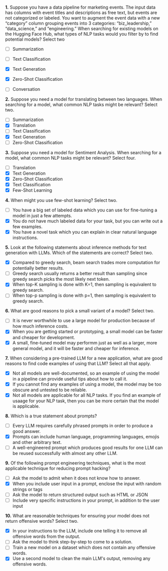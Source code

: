**1.** Suppose you have a data pipeline for marketing events.  The input data has columns with event titles and descriptions as free text, but events are not categorized or labeled.  You want to augment the event data with a new “category” column grouping events into 3 categories: “biz_leadership,” “data_science,” and “engineering.”  When searching for existing models on the Hugging Face Hub, what types of NLP tasks would you filter by to find potential models? Select two
- [ ] Summarization
- [ ] Text Classification
- [x] Text Generation
- [x] Zero-Shot Classification
- [ ] Conversation


**2.** Suppose you need a model for translating between two languages.  When searching for a model, what common NLP tasks might be relevant? Select two.
- [ ] Summarization
- [x] Translation
- [ ] Text Classification
- [x] Text Generation
- [ ] Zero-Shot Classification

**3.** Suppose you need a model for Sentiment Analysis.  When searching for a model, what common NLP tasks might be relevant? Select four.
- [ ] Translation
- [x] Text Generation
- [x] Zero-Shot Classification
- [x] Text Classification
- [x] Few-Shot Learning

**4.** When might you use few-shot learning? Select two.
- [ ] You have a big set of labeled data which you can use for fine-tuning a model in just a few attempts.
- [x] You do not have much labeled data for your task, but you can write out a few examples.
- [x] You have a novel task which you can explain in clear natural language instructions.

**5.** Look at the following statements about inference methods for text generation with LLMs.  Which of the statements are correct? Select two.
- [x] Compared to greedy search, beam search trades more computation for potentially better results.
- [ ] Greedy search usually returns a better result than sampling since greedy search picks the most likely next token.
- [x] When top-K sampling is done with K=1, then sampling is equivalent to greedy search.
- [ ] When top-p sampling is done with p=1, then sampling is equivalent to greedy search.

**6.** What are good reasons to pick a small variant of a model? Select two.
- [ ] It is never worthwhile to use a large model for production because of how much inference costs.
- [x] When you are getting started or prototyping, a small model can be faster and cheaper for development.
- [x] A small, fine-tuned model may performm just as well as a larger, more general model, and it will be faster and cheaper for inference.

**7.** When considering a pre-trained LLM for a new application, what are good reasons to find code examples of using that LLM? Select all that apply.
- [x] Not all models are well-documented, so an example of using the model in a pipeline can provide useful tips about how to call it.
- [x] If you cannot find any examples of using a model, the model may be too obscure and untested to be reliable.
- [x] Not all models are applicable for all NLP tasks. If you find an example of usaage for your NLP task, then you can be more certain that the model is applicable.

**8.** Which is a true statement about prompts?
- [ ] Every LLM requires carefully phrased prompts in order to produce a good answer.
- [x] Prompts can include human language, programming languages, emojis and other arbitrary text.
- [ ] A well-engineered prompt which produces good results for one LLM can be reused successfully with almost any other LLM.

**9.** Of the following prompt engineering techniques, what is the most applicable technique for reducing prompt hacking?
- [ ] Ask the model to admit when it does not know how to answer.
- [x] When you include user input in a prompt, enclose the input with random strings or tags
- [ ] Ask the model to return structured output such as HTML or JSON
- [ ] Include very specific instructions in your prompt, in addition to the user input

**10.** What are reasonable techniques for ensuring your model does not return offensive words? Select two.
- [x] In your instructions to the LLM, include one telling it to remove all offensive words from the output.
- [ ] Ask the model to think step-by-step to come to a solution.
- [ ] Train a new model on a dataset which does not contain any offensive words.
- [x] Use a second model to clean the main LLM's output, removing any offensive words.
